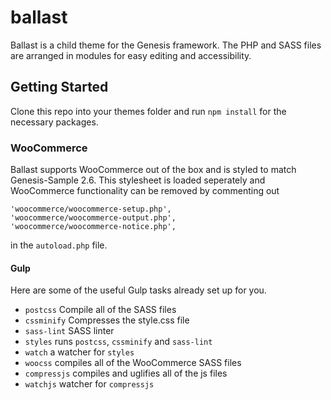 # ballast 

Ballast is a child theme for the Genesis framework. The PHP and SASS files are arranged in modules for easy editing and accessibility. 

## Getting Started

Clone this repo into your themes folder and run `npm install` for the necessary packages. 

### WooCommerce

Ballast supports WooCommerce out of the box and is styled to match Genesis-Sample 2.6. This stylesheet is loaded seperately and WooCommerce functionality can be removed by commenting out 

```
'woocommerce/woocommerce-setup.php',
'woocommerce/woocommerce-output.php',
'woocommerce/woocommerce-notice.php',
```

in the `autoload.php` file.

#### Gulp

Here are some of the useful Gulp tasks already set up for you. 

- `postcss` Compile all of the SASS files
- `cssminify` Compresses the style.css file
- `sass-lint` SASS linter
- `styles` runs `postcss`, `cssminify` and `sass-lint`
- `watch` a watcher for `styles`
- `woocss` compiles all of the WooCommerce SASS files
- `compressjs` compiles and uglifies all of the js files
- `watchjs` watcher for `compressjs`